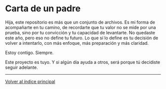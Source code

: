 # Carta de un padre

Hija, este repositorio es más que un conjunto de archivos. Es mi forma de acompañarte en tu camino, de recordarte que tu valor no se mide por una prueba, sino por tu convicción y tu capacidad de levantarte. No quedaste este año, pero eso no define tu futuro. Lo que sí lo define es tu decisión de volver a intentarlo, con más enfoque, más preparación y más claridad.

Estoy contigo. Siempre.

Este proyecto es tuyo. Y si algún día ayuda a otros, será porque tú decidiste seguir adelante.

---

[Volver al índice principal](README.md)
